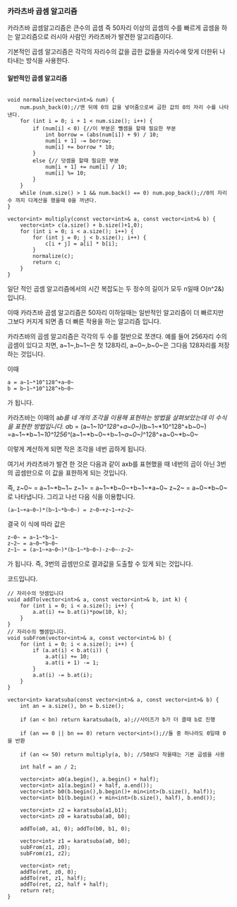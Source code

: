 ### 카라츠바 곱셈 알고리즘

카라츠바 곱셈알고리즘은 큰수의 곱셈 즉 50자리 이상의 곱셈의 수를 빠르게 곱셈을 하는 알고리즘으로 러시아 사람인 카라츠바가 발견한 알고리즘이다.

기본적인 곱셈 알고리즘은 각각의 자리수의 값을 곱한 값들을 자리수에 맞게 더한뒤 나타내는 방식을 사용한다.

#### 일반적인 곱셈 알고리즘
```

void normalize(vector<int>& num) {
	num.push_back(0);//맨 뒤에 0의 값을 넣어줌으로써 곱한 값의 0의 자리 수를 나타낸다.
	for (int i = 0; i + 1 < num.size(); i++) {
		if (num[i] < 0) {//이 부분은 뺄셈을 할때 필요한 부분
			int borrow = (abs(num[i]) + 9) / 10;
			num[i + 1] -= borrow;
			num[i] += borrow * 10;
		}
		else {// 덧셈을 할때 필요한 부분
			num[i + 1] += num[i] / 10;
			num[i] %= 10;
		}
	}
	while (num.size() > 1 && num.back() == 0) num.pop_back();//0의 자리수 까지 다계산을 했을때 0을 꺼낸다.
}

vector<int> multiply(const vector<int>& a, const vector<int>& b) {
	vector<int> c(a.size() + b.size()+1,0);
	for (int i = 0; i < a.size(); i++) {
		for (int j = 0; j < b.size(); i++) {
			c[i + j] = a[i] * b[i];
		}
		normalize(c);
		return c;
	}
}
```

일단 적인 곱셈 알고리즘에서의 시간 복잡도는 두 정수의 길이가 모두 n일때 O(n^2&)입니다.

이때 카라츠바 곱셈 알고리즘은 50자리 이하일때는 일반적인 알고리즘이 더 빠르지만 그보다 커지게 되면 좀 더 빠른 작용을 하는 알고리즘 입니다.

카라츠바의 곱셈 알고리즘은 각각의 두 수를 절반으로 쪼갠다. 예를 들어 256자리 수의 곱셈이 있다고 치면, a~1~,b~1~은 첫 128자리, a~0~,b~0~은 그다음 128자리를 저장하는 것입니다.

이때 

	a = a~1~*10^128^+a~0~
	b = b~1~*10^128^+b~0~

가 됩니다.

카라츠바는 이때의 a*b를 네 개의 조각을 이용해 표현하는 방법을 살펴보았는데 이 수식을 표현한 방법입니다.
	a*b = (a~1~*10^128^+a~0~)*(b~1~*10^128^+b~0~)
	=a~1~*b~1~*10^1256^*(a~1~*b~0~+b~1~*a~0~)*^128^+a~0~*b~0~

이렇게 계산하게 되면 작은 조각을 네번 곱하게 됩니다. 

여기서 카라츠바가 발견 한 것은 다음과 같이 axb를 표현했을 때 네번의 곱이 아닌 3번의 곱셈만으로 이 값을 표한하게 되는 것입니다.

즉,
	z~0~ = a~1~*b~1~
	z~1~ = a~1~*b~0~+b~1~*a~0~
	z~2~ = a~0~*b~0~
로 나타냅니다.
그리고 나선 다음 식을 이용합니다.

	(a~1~+a~0~)*(b~1~*b~0~) = z~0~+z~1~+z~2~

결국 이 식에 따라 값은

	z~0~ = a~1~*b~1~
	z~2~ = a~0~*b~0~
	z~1~ = (a~1~+a~0~)*(b~1~*b~0~)-z~0~-z~2~

가 됩니다. 즉, 3번의 곱셈만으로 결과값을 도출할 수 있게 되는 것입니다.

코드입니다.

```
// 자리수의 덧셈입니다
void addTo(vector<int>& a, const vector<int>& b, int k) {
	for (int i = 0; i < a.size(); i++) {
		a.at(i) += b.at(i)*pow(10, k);
	}
}
// 자리수의 뺄셈입니다.
void subFrom(vector<int>& a, const vector<int>& b) {
	for (int i = 0; i < a.size(); i++) {
		if (a.at(i) < b.at(i)) {
			a.at(i) += 10;
			a.at(i + 1) -= 1;
		}
		a.at(i) -= b.at(i);
	}
}

vector<int> karatsuba(const vector<int>& a, const vector<int>& b) {
	int an = a.size(), bn = b.size();

	if (an < bn) return karatsuba(b, a);//사이즈가 b가 더 클때 b로 진행

	if (an == 0 || bn == 0) return vector<int>();//둘 중 하나라도 0일때 0을 반환

	if (an <= 50) return multiply(a, b); //50보다 작을때는 기본 곱셈을 사용

	int half = an / 2;

	vector<int> a0(a.begin(), a.begin() + half);
	vector<int> a1(a.begin() + half, a.end());
	vector<int> b0(b.begin(),b.begin()+ min<int>(b.size(), half));
	vector<int> b1(b.begin() + min<int>(b.size(), half), b.end());

	vector<int> z2 = karatsuba(a1,b1);
	vector<int> z0 = karatsuba(a0, b0);

	addTo(a0, a1, 0); addTo(b0, b1, 0);

	vector<int> z1 = karatsuba(a0, b0);
	subFrom(z1, z0);
	subFrom(z1, z2);

	vector<int> ret;
	addTo(ret, z0, 0);
	addTo(ret, z1, half);
	addTo(ret, z2, half + half);
	return ret;
}

```